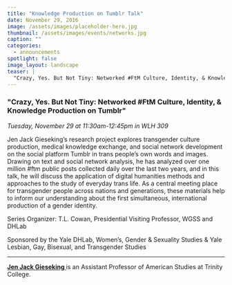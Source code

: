 ```yaml
---
title: "Knowledge Production on Tumblr Talk"
date: November 29, 2016
image: /assets/images/placeholder-hero.jpg
thumbnail: /assets/images/events/networks.jpg
caption: ""
categories: 
  - announcements
spotlight: false 
image_layout: landscape
teaser: |
  "Crazy, Yes. But Not Tiny: Networked #FtM Culture, Identity, & Knowledge Production on Tumblr Tuesday, November 29 at 11:30am-12:45pm in WLH 309 Jen Jack Gieseking’s research project explores..."
---
```


<h3>"Crazy, Yes. But Not Tiny: Networked #FtM Culture, Identity, &amp; Knowledge Production on Tumblr"</h3>
<em>Tuesday, November 29 at 11:30am-12:45pm in WLH 309</em>
   
Jen Jack Gieseking’s research project explores transgender culture production, medical knowledge exchange, and social network development on the social platform Tumblr in trans people’s own words and images. Drawing on text and social network analysis, he has analyzed over one million #ftm public posts collected daily over the last two years, and in this talk, he will discuss the application of digital humanities methods and approaches to the study of everyday trans life. As a central meeting place for transgender people across nations and generations, these materials help to inform our understanding about the first simultaneous, international production of a gender identity.
   
Series Organizer: T.L. Cowan, Presidential Visiting Professor, WGSS and DHLab

Sponsored by the Yale DHLab, Women’s, Gender &amp; Sexuality Studies &amp; Yale Lesbian, Gay, Bisexual, and Transgender Studies
   
---
   
<a href="http://internet2.trincoll.edu/FacProfiles/default.aspx?fid=1480171" target="_blank">
  <strong>
    Jen Jack Gieseking
  </strong>
</a>
is an Assistant Professor of American Studies at Trinity College.
